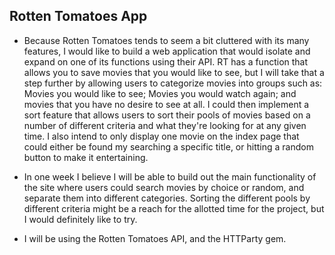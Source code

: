 ## Rotten Tomatoes App 

-  Because Rotten Tomatoes tends to seem a bit cluttered with its many features, I would like to build a web application that would isolate and expand on one of its functions using their API. RT has a function that allows you to save movies that you would like to see, but I will take that a step further by allowing users to categorize movies into groups such as: Movies you would like to see; Movies you would watch again; and movies that you have no desire to see at all. I could then implement a sort feature that allows users to sort their pools of movies based on a number of different criteria and what they're looking for at any given time. I also intend to only display one movie on the index page that could either be found my searching a specific title, or hitting a random button to make it entertaining. 

- In one week I believe I will be able to build out the main functionality of the site where users could search movies by choice or random, and separate them into different categories. Sorting the different pools by different criteria might be a reach for the allotted time for the project, but I would definitely like to try. 

- I will be using the Rotten Tomatoes API, and the HTTParty gem.